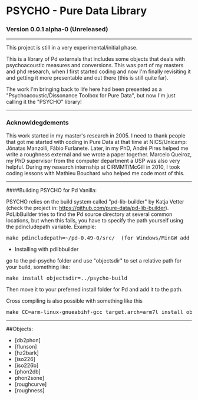# PSYCHO - Pure Data Library

### Version 0.0.1 alpha-0 (Unreleased)

--------------------------------------------------------------------------

This project is still in a very experimental/initial phase.

This is a library of Pd externals that includes some objects that deals with psychoacoustic measures and conversions. This was part of my masters and phd research, when I first started coding and now I'm finally revisiting it and getting it more presentable and out there (this is still quite far). 

The work I'm bringing back to life here had been presented as a "Psychoacoustic/Dissonance Toolbox for Pure Data", but now I'm just calling it the "PSYCHO" library!

--------------------------------------------------------------------------

### Acknowldegdements

This work started in my master's research in 2005. I need to thank people that got me started with coding in Pure Data at that time at NICS/Unicamp: Jônatas Manzolli, Fábio Furlanete. Later, in my PhD, André Pires helped me write a roughness external and we wrote a paper together. Marcelo Queiroz, my PhD supervisor from the computer department a USP was also very helpful. During my research internship at CIRMMT/McGill in 2010, I took coding lessons with Mathieu Bouchard who helped me code most of this.

--------------------------------------------------------------------------

####Building PSYCHO for Pd Vanilla:

PSYCHO relies on the build system called "pd-lib-builder" by Katja Vetter (check the project in: <https://github.com/pure-data/pd-lib-builder>). PdLibBuilder tries to find the Pd source directory at several common locations, but when this fails, you have to specify the path yourself using the pdincludepath variable. Example:

<pre>make pdincludepath=~/pd-0.49-0/src/  (for Windows/MinGW add 'pdbinpath=~/pd-0.49-0/bin/)</pre>

* Installing with pdlibbuilder

go to the pd-psycho folder and use "objectsdir" to set a relative path for your build, something like:

<pre>make install objectsdir=../psycho-build</pre>

Then move it to your preferred install folder for Pd and add it to the path.

Cross compiling is also possible with something like this

<pre>make CC=arm-linux-gnueabihf-gcc target.arch=arm7l install objectsdir=../</pre>

--------------------------------------------------------------------------

##Objects:

- [db2phon]
- [flunson]
- [hz2bark]
- [iso226]
- [iso226b]
- [phon2db]
- phon2sone]
- [roughcurve]
- [roughness]
